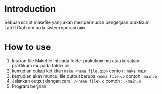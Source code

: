 # Introduction

Sebuah script makefile yang akan mempermudah pengerjaan praktikum LabTI Grafkom pada sistem operasi unix.

# How to use
1. letakan file Makefile ini pada folder praktikum mu atau kerjakan praktikum mu pada folder ini.
2. kemudian cukup ketikkan `make <nama file.cpp>`
contoh :
`make main`
3. kemudian akan muncul file output berupa `<nama file>.o`
contoh :
`main.o`
4. Jalankan output dengan cara `./<nama file>.o`
contoh :
`./main.o`
5. Program berjalan
